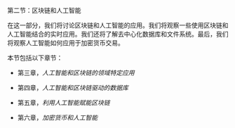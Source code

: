 第二节：区块链和人工智能

在这一部分，我们将讨论区块链和人工智能的应用。我们将观察一些使用区块链和人工智能结合的实时应用。我们还将了解去中心化数据库和文件系统。最后，我们将观察人工智能如何应用于加密货币交易。

本节包括以下章节：

+   第三章，*人工智能和区块链的领域特定应用*

+   第四章，*人工智能和区块链驱动的数据库*

+   第五章，*利用人工智能赋能区块链*

+   第六章，*加密货币和人工智能*
